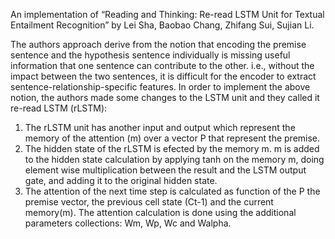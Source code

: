 An implementation of “Reading and Thinking: Re-read LSTM Unit for Textual Entailment Recognition” by Lei Sha, Baobao Chang, Zhifang Sui, Sujian Li.

The authors approach derive from the notion that encoding the premise sentence and the hypothesis sentence individually is missing useful information that one sentence can contribute to the other. i.e., without the impact between the two sentences, it is difficult for the encoder to extract sentence-relationship-specific features.
In order to implement the above notion, the authors made some changes to the LSTM unit and they called it re-read LSTM (rLSTM):
  1. The rLSTM unit has another input and output which represent the memory of the attention (m) over a vector P that represent the premise.
  2. The hidden state of the rLSTM is efected by the memory m. m is added to the hidden state calculation by applying tanh on the memory m, doing element wise multiplication between the result and the LSTM output gate, and adding it to the original hidden state.
  3. The attention of the next time step is calculated as function of the P the premise vector, the previous cell state (Ct-1) and the current memory(m). The attention calculation is done using the additional parameters collections: Wm, Wp, Wc and Walpha.
